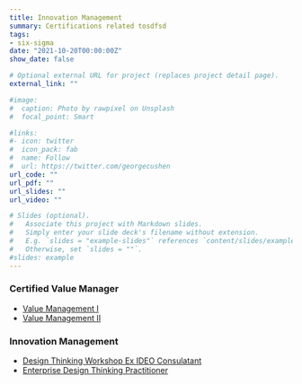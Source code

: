 ```yaml
---
title: Innovation Management
summary: Certifications related tosdfsd
tags:
- six-sigma
date: "2021-10-20T00:00:00Z"
show_date: false

# Optional external URL for project (replaces project detail page).
external_link: ""

#image:
#  caption: Photo by rawpixel on Unsplash
#  focal_point: Smart

#links:
#- icon: twitter
#  icon_pack: fab
#  name: Follow
#  url: https://twitter.com/georgecushen
url_code: ""
url_pdf: ""
url_slides: ""
url_video: ""

# Slides (optional).
#   Associate this project with Markdown slides.
#   Simply enter your slide deck's filename without extension.
#   E.g. `slides = "example-slides"` references `content/slides/example-slides.md`.
#   Otherwise, set `slides = ""`.
#slides: example
---
```

### Certified Value Manager
* [Value Management I]()
* [Value Management II]() 

### Innovation Management
* [Design Thinking Workshop Ex IDEO Consulatant]()  
* [Enterprise Design Thinking Practitioner](https://www.credly.com/badges/011cbf6e-8757-41cf-815d-76ae4d0cf37c/public_url)
<br />
<br /><div data-iframe-width="150" data-iframe-height="270" data-share-badge-id="011cbf6e-8757-41cf-815d-76ae4d0cf37c" data-share-badge-host="https://www.credly.com"></div><script type="text/javascript" async src="//cdn.credly.com/assets/utilities/embed.js"></script>
